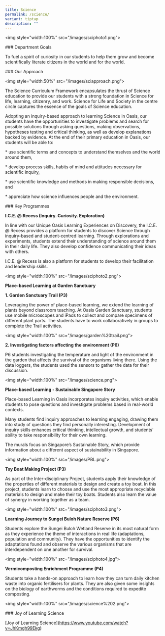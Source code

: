 ```yaml
---
title: Science
permalink: /science/
variant: tiptap
description: ""
---
```

<p>&lt;img style="width:100%" src="/images/sciphoto1.png"&gt;</p>
<p>### Department Goals</p>
<p>To fuel a spirit of curiosity in our students to help them grow and become
scientifically literate citizens in the world and for the world.</p>
<p>### Our Approach</p>
<p>&lt;img style="width:50%" src="/images/sciapproach.png"&gt;</p>
<p></p>
<p>The Science Curriculum Framework encapsulates the thrust of Science education
to provide our students with a strong foundation in Science for life, learning,
citizenry, and work. Science for Life and Society in the centre circle
captures the essence of the goals of Science education.</p>
<p>Adopting an inquiry-based approach to learning Science in Oasis, our students
have the opportunities to investigate problems and search for possible
solutions through asking questions, making observations, hypotheses testing
and critical thinking, as well as develop explanations backed by evidence.
At the end of their primary education in Oasis, our students will be able
to:</p>
<p>* use scientific terms and concepts to understand themselves and the world
around them,</p>
<p>* develop process skills, habits of mind and attitudes necessary for scientific
inquiry,</p>
<p>* use scientific knowledge and methods in making responsible decisions,
and</p>
<p>* appreciate how science influences people and the environment.</p>
<p>### Key Programmes</p>
<p><strong>I.C.E. @ Recess (Inquiry. Curiosity. Exploration)</strong>
</p>
<p>In line with our Unique Oasis Learning Experiences on Discovery, the I.C.E.
@ Recess provides a platform for students to discover Science through inquiry-based
and student-centred learning. Through explorations and experiments, students
extend their understanding of science around them in their daily life.
They also develop confidence communicating their ideas with others.</p>
<p>I.C.E. @ Recess is also a platform for students to develop their facilitation
and leadership skills.</p>
<p>&lt;img style="width:100%" src="/images/sciphoto2.png"&gt;</p>
<p><strong>Place-based Learning at Garden Sanctuary</strong>
</p>
<p><strong>1. Garden Sanctuary Trail (P3)</strong>
</p>
<p>Leveraging the power of place-based learning, we extend the learning of
plants beyond classroom teaching. At Oasis Garden Sanctuary, students use
mobile microscopes and iPads to collect and compare specimens of different
plant parts. The students have to work collaboratively in groups to complete
the Trail activities.</p>
<p>&lt;img style="width:100%" src="/images/garden%20trail.png"&gt;</p>
<p><strong>2. Investigating factors affecting the environment (P6)</strong>
</p>
<p>P6 students investigating the temperature and light of the environment
in the garden that affects the survival of the organisms living there.
Using the data loggers, the students used the sensors to gather the data
for their discussion.</p>
<p>&lt;img style="width:100%" src="/images/science.png"&gt;</p>
<p><strong>Place-based Learning - Sustainable Singapore Story</strong> 
</p>
<p>Place-based Learning in Oasis incorporates inquiry activities, which enable
students to pose questions and investigate problems based in real-world
contexts.</p>
<p>Many students find inquiry approaches to learning engaging, drawing them
into study of questions they find personally interesting. Development of
inquiry skills enhances critical thinking, intellectual growth, and students’
ability to take responsibility for their own learning.</p>
<p>The murals focus on Singapore’s Sustainable Story, which provide information
about a different aspect of sustainability in Singapore.</p>
<p>&lt;img style="width:100%" src="/images/PBL.png"&gt;</p>
<p><strong>Toy Boat Making Project (P3)</strong>
</p>
<p>As part of the Inter-disciplinary Project, students apply their knowledge
of the properties of different materials to design and create a toy boat.
In this project, students learn to choose and use the most appropriate
recyclable materials to design and make their toy boats. Students also
learn the value of synergy in working together as a team.</p>
<p>&lt;img style="width:100%" src="/images/sciphoto3.png"&gt;</p>
<p><strong>Learning Journey to Sungei Buloh Nature Reserve (P6)</strong>
</p>
<p>Students explore the Sungei Buloh Wetland Reserve in its most natural
form as they experience the theme of interactions in real life (adaptations,
population and community). They have the opportunities to identify the
adaptations found and observe the various organisms that are interdependent
on one another for survival.</p>
<p>&lt;img style="width:100%" src="/images/sciphoto4.jpg"&gt;</p>
<p><strong>Vermicomposting Enrichment Programme (P4)</strong>
</p>
<p>Students take a hands-on approach to learn how they can turn daily kitchen
waste into organic fertilisers for plants. They are also given some insights
on the biology of earthworms and the conditions required to expedite composting.</p>
<p>&lt;img style="width:100%" src="/images/science%202.png"&gt;</p>
<p>### Joy of Learning Science</p>
<p>[Joy of Learning Science](<a href="https://www.youtube.com/watch?v=JhKmgh99Ekg" rel="noopener noreferrer nofollow" target="_blank">https://www.youtube.com/watch?v=JhKmgh99Ekg</a>)</p>